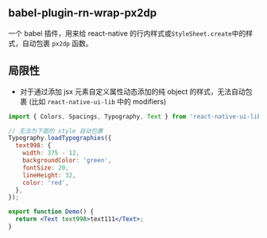 ## babel-plugin-rn-wrap-px2dp

一个 babel 插件，用来给 react-native 的行内样式或`StyleSheet.create`中的样式，自动包裹 `px2dp` 函数。

## 局限性

- 对于通过添加 jsx 元素自定义属性动态添加的纯 object 的样式，无法自动包裹 (比如 `react-native-ui-lib` 中的 modifiers)

```jsx
import { Colors, Spacings, Typography, Text } from 'react-native-ui-lib';

// 无法为下面的 style 自动包裹
Typography.loadTypographies({
  text998: {
    width: 375 - 12,
    backgroundColor: 'green',
    fontSize: 20,
    lineHeight: 32,
    color: 'red',
  },
});

export function Demo() {
  return <Text text998>text111</Text>;
}
```
